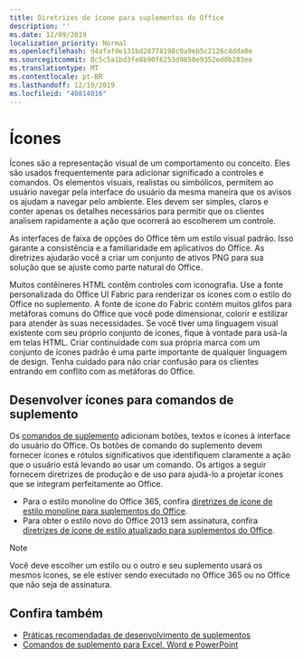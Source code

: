 ```yaml
---
title: Diretrizes de ícone para suplementos do Office
description: ''
ms.date: 12/09/2019
localization_priority: Normal
ms.openlocfilehash: d4afaf0e131bd28778198c0a9eb5c2126c4dda0e
ms.sourcegitcommit: 8c5c5a1bd3fe8b90f6253d9850e9352ed0b283ee
ms.translationtype: MT
ms.contentlocale: pt-BR
ms.lasthandoff: 12/19/2019
ms.locfileid: "40814016"
---
```

# <a name="icons"></a>Ícones

Ícones são a representação visual de um comportamento ou conceito. Eles são usados frequentemente para adicionar significado a controles e comandos. Os elementos visuais, realistas ou simbólicos, permitem ao usuário navegar pela interface do usuário da mesma maneira que os avisos os ajudam a navegar pelo ambiente. Eles devem ser simples, claros e conter apenas os detalhes necessários para permitir que os clientes analisem rapidamente a ação que ocorrerá ao escolherem um controle.

As interfaces de faixa de opções do Office têm um estilo visual padrão. Isso garante a consistência e a familiaridade em aplicativos do Office. As diretrizes ajudarão você a criar um conjunto de ativos PNG para sua solução que se ajuste como parte natural do Office.

Muitos contêineres HTML contêm controles com iconografia. Use a fonte personalizada do Office UI Fabric para renderizar os ícones com o estilo do Office no suplemento. A fonte de ícone do Fabric contém muitos glifos para metáforas comuns do Office que você pode dimensionar, colorir e estilizar para atender às suas necessidades. Se você tiver uma linguagem visual existente com seu próprio conjunto de ícones, fique à vontade para usá-la em telas HTML. Criar continuidade com sua própria marca com um conjunto de ícones padrão é uma parte importante de qualquer linguagem de design. Tenha cuidado para não criar confusão para os clientes entrando em conflito com as metáforas do Office.

## <a name="design-icons-for-add-in-commands"></a>Desenvolver ícones para comandos de suplemento

Os [comandos de suplemento](add-in-commands.md) adicionam botões, textos e ícones à interface do usuário do Office. Os botões de comando do suplemento devem fornecer ícones e rótulos significativos que identifiquem claramente a ação que o usuário está levando ao usar um comando. Os artigos a seguir fornecem diretrizes de produção e de uso para ajudá-lo a projetar ícones que se integram perfeitamente ao Office.

- Para o estilo monoline do Office 365, confira [diretrizes de ícone de estilo monoline para suplementos do Office](add-in-icons-monoline.md).
- Para obter o estilo novo do Office 2013 sem assinatura, confira [diretrizes de ícone de estilo atualizado para suplementos do Office](add-in-icons-fresh.md).

> [!NOTE]
> Você deve escolher um estilo ou o outro e seu suplemento usará os mesmos ícones, se ele estiver sendo executado no Office 365 ou no Office que não seja de assinatura.

## <a name="see-also"></a>Confira também

- [Práticas recomendadas de desenvolvimento de suplementos](../concepts/add-in-development-best-practices.md)
- [Comandos de suplemento para Excel, Word e PowerPoint](../design/add-in-commands.md)
